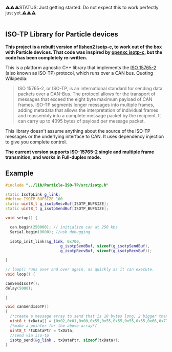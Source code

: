 
⚠️⚠️⚠️STATUS: Just getting started. Do not expect this to work perfectly just yet.⚠️⚠️⚠️
<br>
<br>

## ISO-TP Library for Particle devices


**This project is a rebuilt version of [lishen2 isotp-c](https://github.com/lishen2/isotp-c), to work out of the box with Particle devices. That code was inspired by [openxc isotp-c](https://github.com/openxc/isotp-c), but the code has been completely re-written.**

This is a platform agnostic C++ library that implements the [ISO 15765-2](https://en.wikipedia.org/wiki/ISO_15765-2) (also known as ISO-TP) protocol, which runs over a CAN bus. Quoting Wikipedia:

>ISO 15765-2, or ISO-TP, is an international standard for sending data packets over a CAN-Bus.
>The protocol allows for the transport of messages that exceed the eight byte maximum payload of CAN frames. 
>ISO-TP segments longer messages into multiple frames, adding metadata that allows the interpretation of individual frames and reassembly 
>into a complete message packet by the recipient. It can carry up to 4095 bytes of payload per message packet.

This library doesn't assume anything about the source of the ISO-TP messages or the underlying interface to CAN. It uses dependency injection to give you complete control.

**The current version supports [ISO-15765-2](https://en.wikipedia.org/wiki/ISO_15765-2) single and multiple frame transmition, and works in Full-duplex mode.**

## Example

```C++
#include "../lib/Particle-ISO-TP/src/isotp.h"

static IsoTpLink g_link;
#define ISOTP_BUFSIZE 100
static uint8_t g_isotpRecvBuf[ISOTP_BUFSIZE];
static uint8_t g_isotpSendBuf[ISOTP_BUFSIZE];

void setup() {

  can.begin(250000); // initialize can at 250 kbs 
  Serial.begin(9600); //usb debugging
  
  isotp_init_link(&g_link, 0x700,
						g_isotpSendBuf, sizeof(g_isotpSendBuf), 
						g_isotpRecvBuf, sizeof(g_isotpRecvBuf));

}

// loop() runs over and over again, as quickly as it can execute.
void loop() {

canSendIsoTP();
delay(5000);

}

void canSendIsoTP()
{
  /*create a message array to send that is 10 bytes long, 2 bigger than a maximum can frame size*/
  uint8_t txData[] = {0x02,0x01,0x00,0x55,0x55,0x55,0x55,0x55,0x66,0x77};
  /*make a pointer for the above array*/
  uint8_t *txDataPtr = txData;
  //send via iso-tp
  isotp_send(&g_link , txDataPtr, sizeof(txData));
}
```
